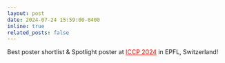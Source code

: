 ```yaml
---
layout: post
date: 2024-07-24 15:59:00-0400
inline: true
related_posts: false
---
```


Best poster shortlist & Spotlight poster at <a href="https://iccp-conference.org/iccp2024/posters-and-demos/" style="color:red;">ICCP 2024</a> in EPFL, Switzerland!


